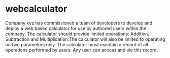 # webcalculator
Company xyz has commissioned a team of developers to develop and deploy a web based calculator for use by authored users within the company. The calculator should provide limited operations: Addition, Subtraction and Multiplication.The calculator will also be limited to operating on two parameters only. The calculator must maintain a record of all operations performed by users. Any user can access and vie this record.
